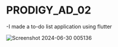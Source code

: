 # PRODIGY_AD_02
-I made a to-do list application using flutter

![Screenshot 2024-06-30 005136](https://github.com/tubakhxn/PRODIGY_AD_02/assets/122105012/8c574190-e6ae-4e8f-9cb5-f436187e7d34)
